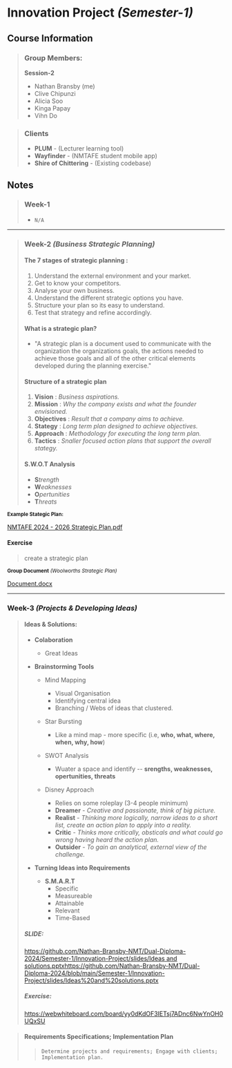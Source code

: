 # Innovation Project _(Semester-1)_

## Course Information 

> ### Group Members:
> **Session-2**
> - Nathan Bransby (me)
> - Clive Chipunzi
> - Alicia Soo
> - Kinga Papay
> - Vihn Do

> ### Clients
> - **PLUM** - (Lecturer learning tool)
> - **Wayfinder** - (NMTAFE student mobile app)
> - **Shire of Chittering** - (Existing codebase)

## Notes

> ### Week-1
> - `N/A`

---

> ### Week-2 _(Business Strategic Planning)_
> 
> #### The 7 stages of strategic planning :
>   1. Understand the external environment and your market.
>   2. Get to know your competitors.
>   3. Analyse your own business.
>   4. Understand the different strategic options you have.
>   5. Structure your plan so its easy to understand.
>   6. Test that strategy and refine accordingly.
>  
> #### What is a strategic plan?
> - "A strategic plan is a document used to communicate with the organization the organizations goals, the actions needed to achieve those goals and all of the other critical elements developed during the planning exercise."
>
> #### Structure of a strategic plan
> 1. **Vision** : _Business aspirations._
> 2. **Mission** : _Why the company exists and what the founder envisioned._
> 3. **Objectives** : _Result that a company aims to achieve._
> 4. **Stategy** : _Long term plan designed to achieve objectives._
> 5. **Approach** : _Methodology for executing the long term plan._
> 6. **Tactics** : _Snaller focused action plans that support the overall stategy._
>
> #### S.W.O.T Analysis
> - **S**_trength_
> - **W**_eaknesses_
> - **O**_pertunities_
> - **T**_hreats_
>

<p>
  <sub><b>Example Stategic Plan:</b></sub>
</p> 

[NMTAFE 2024 - 2026 Strategic Plan.pdf](https://github.com/Nathan-Bransby-NMT/Dual-Diploma-2024/files/14174166/NMTAFE.2024.-.2026.Strategic.Plan.pdf)

#### Exercise
> create a strategic plan
<p> 
  <sub><b>Group Document</b> <i>(Woolworths Strategic Plan)</i></sub>
</p>

[Document.docx](https://github.com/Nathan-Bransby-NMT/Dual-Diploma-2024/files/14174671/Document.docx)

---

### Week-3 _(Projects & Developing Ideas)_
> #### Ideas & Solutions:
> - **Colaboration**
>   - Great Ideas
>  
> - **Brainstorming Tools**
>   - Mind Mapping
>     - Visual Organisation
>     - Identifying central idea
>     - Branching / Webs of ideas that clustered.
>     
>   - Star Bursting
>     - Like a mind map - more specific (i.e, **who, what, where, when, why, how**)
>    
>   - SWOT Analysis
>     - Wuater a space and identify -- **srengths, weaknesses, opertunities, threats**
>       
>   - Disney Approach
>     - Relies on some roleplay (3-4 people minimum)
>     - **Dreamer** - _Creative and passionate, think of big picture._
>     - **Realist** - _Thinking more logically, narrow ideas to a short list, create an action plan to apply into a reality._
>     - **Critic** - _Thinks more critically, obsticals and what could go wrong having heard the action plan._
>     - **Outsider** - _To gain an analytical, external view of the challenge._
>    
> - **Turning Ideas into Requirements**
>   - **S.M.A.R.T**
>     - Specific
>     - Measureable
>     - Attainable
>     - Relevant
>     - Time-Based
>
> ##### SLIDE:
> [https://github.com/Nathan-Bransby-NMT/Dual-Diploma-2024/Semester-1/Innovation-Project/slides/Ideas and solutions.pptx](https://github.com/Nathan-Bransby-NMT/Dual-Diploma-2024/blob/main/Semester-1/Innovation-Project/slides/Ideas%20and%20solutions.pptx)https://github.com/Nathan-Bransby-NMT/Dual-Diploma-2024/blob/main/Semester-1/Innovation-Project/slides/Ideas%20and%20solutions.pptx
>
> ##### Exercise:
> https://webwhiteboard.com/board/yy0dKdOF3IETsj7ADnc6NwYnOH0UQxSU

> #### Requirements Specifications; Implementation Plan
> > `Determine projects and requirements; Engage with clients; Implementation plan.`
> 
